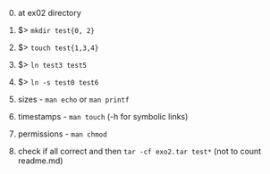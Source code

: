 0. at ex02 directory

1. $> `mkdir test{0, 2}`

2. $> `touch test{1,3,4}`

3. $> `ln test3 test5`

4. $> `ln -s test0 test6`

5. sizes - `man echo` or `man printf`

6. timestamps - `man touch` (-h for symbolic links)

7. permissions - `man chmod`

8. check if all correct and then `tar -cf exo2.tar test*` (not to count readme.md)
